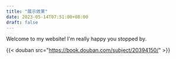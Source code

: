 ```yaml
---
title: "展示效果"
date: 2023-05-14T07:51:00+08:00
draft: false
---
```


Welcome to my website! I'm really happy you stopped by.

{{< douban src="https://book.douban.com/subject/20394150/" >}}
